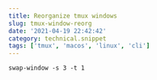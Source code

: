 ```yaml
---
title: Reorganize tmux windows
slug: tmux-window-reorg
date: '2021-04-19 22:42:42'
category: technical.snippet
tags: ['tmux', 'macos', 'linux', 'cli']
---
```


`swap-window -s 3 -t 1`
